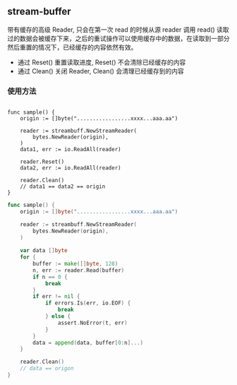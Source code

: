 
## stream-buffer

带有缓存的高级 Reader, 只会在第一次 read 的时候从源 reader 调用 read()
读取过的数据会被缓存下来，之后的重试操作可以使用缓存中的数据，在读取到一部分然后重置的情况下，已经缓存的内容依然有效。

- 通过 Reset() 重置读取进度, Reset() 不会清除已经缓存的内容
- 通过 Clean() 关闭 Reader, Clean() 会清理已经缓存到的内容
### 使用方法

```golang

func sample() {
	origin := []byte(".................xxxx...aaa.aa")

	reader := streambuff.NewStreamReader(
		bytes.NewReader(origin),
	)
	data1, err := io.ReadAll(reader)

	reader.Reset()
	data2, err := io.ReadAll(reader)
	
	reader.Clean()
	// data1 == data2 == origin
}

```

```go
func sample() {
	origin := []byte(".................xxxx...aaa.aa")

	reader := streambuff.NewStreamReader(
		bytes.NewReader(origin),
	)
	
	var data []byte
	for {
		buffer := make([]byte, 128)
		n, err := reader.Read(buffer)
		if n == 0 {
			break
		}
		if err != nil {
			if errors.Is(err, io.EOF) {
				break
			} else {
				assert.NoError(t, err)
			}
		}
		data = append(data, buffer[0:n]...)
	}

	reader.Clean()
	// data == origon
}
```